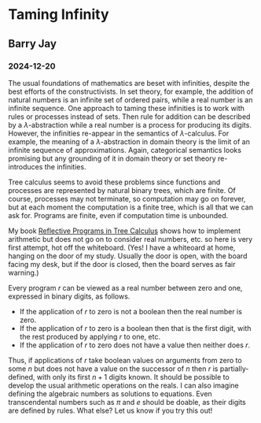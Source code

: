 # Taming Infinity
## Barry Jay
### 2024-12-20

The usual foundations of mathematics are beset with infinities,
despite the best efforts of the constructivists.  In set theory, for
example, the addition of natural numbers is an infinite set of ordered
pairs, while a real number is an infinite sequence.  One approach to
taming these infinities is to work with rules or processes instead of
sets. Then rule for addition can be described by a
$\lambda$-abstraction while a real number is a process for producing its
digits. However, the infinities re-appear in the
semantics of $\lambda$-calculus. For example, the meaning of a
$\lambda$-abstraction in domain theory is the limit of an infinite
sequence of approximations. Again, categorical semantics looks
promising but any grounding of it in domain theory or set theory
re-introduces the infinities.

Tree calculus seems to avoid these problems since functions and
processes are represented by natural binary trees, which are finite.
Of course, processes may not terminate, so computation may go on
forever, but at each moment the computation is a finite tree, which is
all that we can ask for. Programs are finite, even if computation time
is unbounded.

My book [Reflective Programs in Tree
Calculus](https://github.com/barry-jay-personal/tree-calculus/tree_book.pdf)
shows how to implement arithmetic but does not go on to consider real numbers, etc.
so here is very first attempt, hot off the whiteboard. (Yes! I have a whiteoard at home, hanging on the door of my study. Usually the door is open, with the board facing my desk, but if the door is closed, then the board serves as fair warning.) 

Every program $r$ can be viewed as a real number between zero and one, expressed in binary digits, as follows.
 - If the application of $r$ to zero is not a boolean then the real number is zero.
 - If the application of $r$ to zero is a boolean then that is the first digit, with the rest produced by applying $r$ to one, etc.
 - If the application of $r$ to zero does not have a value then neither does $r$.

Thus, if applications of $r$ take boolean values on arguments from
zero to some $n$ but does not have a value on the successor of $n$
then $r$ is partially-defined, with only its first $n+1$ digits known.
It should be possible to develop the usual arithmetic operations on
the reals. I can also imagine defining the algebraic numbers as
solutions to equations. Even transcendental numbers such as $\pi$ and
$e$ should be doable, as their digits are defined by rules. What else? Let us know if you try this out! 
  
